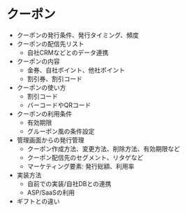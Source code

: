 # クーポン

* クーポンの発行条件、発行タイミング、頻度
* クーポンの配信先リスト
	* 自社CRMなどとのデータ連携
* クーポンの内容
	* 金券、自社ポイント、他社ポイント
	* 割引券、割引コード
* クーポンの使い方
	* 割引コード
	* バーコードやQRコード
* クーポンの利用条件
	* 有効期限
	* グルーポン風の条件設定
* 管理画面からの発行管理
	* クーポン作成方法、変更方法、削除方法、有効期限など
	* クーポン配信先のセグメント、リタゲなど
	* マーケティング要素: 発行総額、利用率
* 実装方法
	* 自前での実装/自社DBとの連携
	* ASP/SaaSの利用
* ギフトとの違い